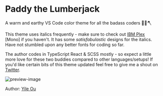 # Paddy the Lumberjack

A warm and earthy VS Code color theme for all the badass coders 🌲🍁🪓

This theme uses italics frequently - make sure to check out [IBM Plex](https://www.ibm.com/plex/) [Mono] if you haven't. It has some _satisfabulastic_ designs for the italics. Have not stumbled upon any better fonts for coding so far.

The author codes in TypeScript React & SCSS mostly - so expect a little more love for these two buddies compared to other languages/setups! If you'd like certain bits of this theme updated feel free to give me a shout on [Twitter](https://twitter.com/yile_art).

![preview-image](https://raw.githubusercontent.com/troydraws/paddy-color-theme/master/paddy-color-theme-preview.png)

Author: [Yile Ou](https://yile.art/)